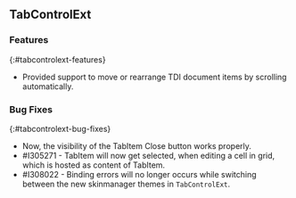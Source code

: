 ## TabControlExt

### Features
{:#tabcontrolext-features}

* Provided support to move or rearrange TDI document items by scrolling automatically.

### Bug Fixes
{:#tabcontrolext-bug-fixes}

* Now, the visibility of the TabItem Close button works properly.
* \#I305271 - TabItem will now get selected, when editing a cell in grid, which is hosted as content of TabItem.
* \#I308022 - Binding errors will no longer occurs while switching between the new skinmanager themes in `TabControlExt`.
